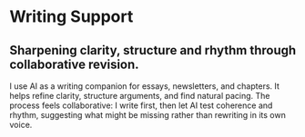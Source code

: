 # Writing Support

## Sharpening clarity, structure and rhythm through collaborative revision.

I use AI as a writing companion for essays, newsletters, and chapters. It helps refine clarity, structure arguments, and find natural pacing. The process feels collaborative: I write first, then let AI test coherence and rhythm, suggesting what might be missing rather than rewriting in its own voice.
